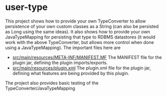 user-type
=========

This project shows how to provide your own TypeConverter to allow persistence
of your own custom classes as a String (can also be persisted as Long using
the same ideas). It also shows how to provide your own JavaTypeMapping for
persisting that type to RDBMS datastores (it would work with the above
TypeConverter, but allows more control when done using a JavaTypeMapping). The
important files here are

* <a href="https://github.com/datanucleus/sample-jdo/blob/master/user_type/src/main/resources/META-INF/MANIFEST.MF">src/main/resources/META-INF/MANIFEST.MF</a>   The MANIFEST file for the plugin jar, defining the plugin imports/exports.
* <a href="https://github.com/datanucleus/sample-jdo/blob/master/user_type/src/main/resources/plugin.xml">src/main/resources/plugin.xml</a>   The plugin.xml file for the plugin jar, defining what features are being provided by this plugin.


The project also provides basic testing of the TypeConverter/JavaTypeMapping
